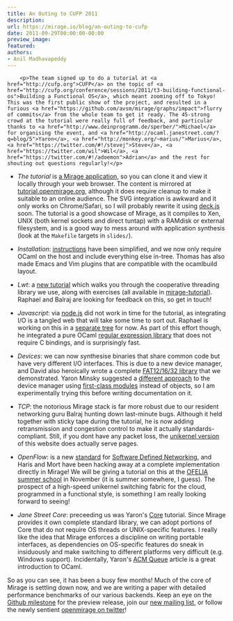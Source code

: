 ```yaml
---
title: An Outing to CUFP 2011
description:
url: https://mirage.io/blog/an-outing-to-cufp
date: 2011-09-29T00:00:00-00:00
preview_image:
featured:
authors:
- Anil Madhavapeddy
---
```



        <p>The team signed up to do a tutorial at <a href="http://cufp.org">CUFP</a> on the topic of <a href="http://cufp.org/conference/sessions/2011/t3-building-functional-os">Building a Functional OS</a>, which meant zooming off to Tokyo!  This was the first public show of the project, and resulted in a furious <a href="https://github.com/avsm/mirage/graphs/impact">flurry of commits</a> from the whole team to get it ready. The 45-strong crowd at the tutorial were really full of feedback, and particular thanks to <a href="http://www.deinprogramm.de/sperber/">Michael</a> for organising the event, and <a href="http://ocaml.janestreet.com/?q=blog/5">Yaron</a>, <a href="http://monkey.org/~marius/">Marius</a>, <a href="https://twitter.com/#!/stevej">Steve</a>, <a href="https://twitter.com/wil">Wil</a>, <a href="https://twitter.com/#!/adoemon">Adrian</a> and the rest for shouting out questions regularly!</p>
<ul>
<li>
<p><em>The tutorial</em> is <a href="http://github.com/avsm/mirage-tutorial">a Mirage application</a>, so you can clone it and view it locally through your web browser. The content is mirrored at <a href="http://tutorial.openmirage.org">tutorial.openmirage.org</a>, although it does require cleanup to make it suitable to an online audience. The SVG integration is awkward and it only works on Chrome/Safari, so I will probably rewrite it using <a href="http://imakewebthings.github.com/deck.js/">deck.js</a> soon. The tutorial is a good showcase of Mirage, as it compiles to Xen, UNIX (both kernel sockets and direct tuntap) with a RAMdisk or external filesystem, and is a good way to mess around with application synthesis (look at the <code>Makefile</code> targets in <code>slides/</code>).</p>
</li>
<li>
<p><em>Installation</em>: <a href="https://mirage.io/wiki/install">instructions</a> have been simplified, and we now only require OCaml on the host and include everything else in-tree. Thomas has also made Emacs and Vim plugins that are compatible with the ocamlbuild layout.</p>
</li>
<li>
<p><em>Lwt</em>: a <a href="https://mirage.io/wiki/tutorial-lwt">new tutorial</a> which walks you through the cooperative threading library we use, along with exercises (all available in <a href="http://github.com/avsm/mirage-tutorial">mirage-tutorial</a>). Raphael and Balraj are looking for feedback on this, so get in touch!</p>
</li>
<li>
<p><em>Javascript</em>: via <a href="http://nodejs.org">node.js</a> did not work in time for the tutorial, as integrating I/O is a tangled web that will take some time to sort out. Raphael is working on this in a <a href="https://github.com/raphael-proust/nodejs_of_ocaml">separate tree</a> for now.  As part of this effort though, he integrated a pure OCaml <a href="https://mirage.io/blog/ocaml-regexp">regular expression library</a> that does not require C bindings, and is surprisingly fast.</p>
</li>
<li>
<p><em>Devices</em>: we can now synthesise binaries that share common code but have very different I/O interfaces. This is due to a new device manager, and David also heroically wrote a complete <a href="http://github.com/avsm/mirage/tree/master/lib/fs">FAT12/16/32 library</a> that we demonstrated.  Yaron Minsky suggested a <a href="https://gist.github.com/1245418">different approach</a> to the device manager using <a href="http://caml.inria.fr/pub/docs/manual-ocaml/extn.html#sec245">first-class modules</a> instead of objects, so I am experimentally trying this before writing documentation on it.</p>
</li>
<li>
<p><em>TCP</em>: the notorious Mirage stack is far more robust due to our resident networking guru Balraj hunting down last-minute bugs. Although it held together with sticky tape during the tutorial, he is now adding retransmission and congestion control to make it actually standards-compliant.  Still, if you dont have any packet loss, the <a href="http://xen.openmirage.org/">unikernel version</a> of this website does actually serve pages.</p>
</li>
<li>
<p><em>OpenFlow</em>: is a new <a href="http://www.openflow.org/wk/index.php/OpenFlow_v1.0">standard</a> for <a href="http://networkheresy.wordpress.com/">Software Defined Networking</a>, and Haris and Mort have been hacking away at a complete implementation directly in Mirage!  We will be giving a tutorial on this at the <a href="http://changeofelia.info.ucl.ac.be/">OFELIA summer school</a> in November (it is summer somewhere, I guess). The prospect of a high-speed unikernel switching fabric for the cloud, programmed in a functional style, is something I am really looking forward to seeing!</p>
</li>
<li>
<p><em>Jane Street Core</em>: preceeding us was Yaron's <a href="http://cufp.org/conference/sessions/2011/t2-janestreets-ocaml-core-library">Core</a> tutorial. Since Mirage provides it own complete standard library, we can adopt portions of Core that do not require OS threads or UNIX-specific features.  I really like the idea that Mirage enforces a discipline on writing portable interfaces, as dependencies on OS-specific features do sneak in insiduously and make switching to different platforms very difficult (e.g. Windows support). Incidentally, Yaron's <a href="http://queue.acm.org/detail.cfm?id=2038036&amp;ref=fullrss">ACM Queue</a> article is a great introduction to OCaml.</p>
</li>
</ul>
<p>So as you can see, it has been a busy few months!  Much of the core of Mirage is settling down now, and we are writing a paper with detailed performance benchmarks of our various backends.  Keep an eye on the <a href="https://github.com/avsm/mirage/issues?milestone=2&amp;state=open">Github milestone</a> for the preview release, join our <a href="https://lists.cam.ac.uk/mailman/listinfo/cl-mirage">new mailing list</a>, or follow the newly sentient <a href="http://twitter.com/openmirage">openmirage on twitter</a>!</p>

      
